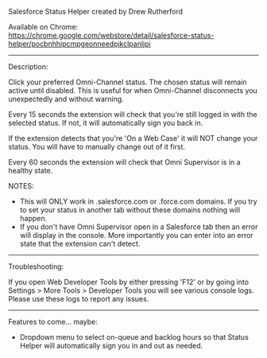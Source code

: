 Salesforce Status Helper created by Drew Rutherford

Available on Chrome: https://chrome.google.com/webstore/detail/salesforce-status-helper/pocbnhhipcmpgeonneedpjkclpanljpi

-----------------------------------------------------------------------------------------------------

Description:

Click your preferred Omni-Channel status. The chosen status will remain active until disabled. This is useful for when Omni-Channel disconnects you unexpectedly and without warning.

Every 15 seconds the extension will check that you're still logged in with the selected status. If not, it will automatically sign you back in.

If the extension detects that you're 'On a Web Case' it will NOT change your status. You will have to manually change out of it first.

Every 60 seconds the extension will check that Omni Supervisor is in a healthy state.

NOTES:
- This will ONLY work in .salesforce.com or .force.com domains. If you try to set your status in another tab without these domains nothing will happen.
- If you don't have Omni Supervisor open in a Salesforce tab then an error will display in the console. More importantly you can enter into an error state that the extension can't detect.

-----------------------------------------------------------------------------------------------------

Troubleshooting:

If you open Web Developer Tools by either pressing 'F12' or by going into Settings > More Tools > Developer Tools you will see various console logs. Please use these logs to report any issues.

-----------------------------------------------------------------------------------------------------

Features to come... maybe:

- Dropdown menu to select on-queue and backlog hours so that Status Helper will automatically sign you in and out as needed.

